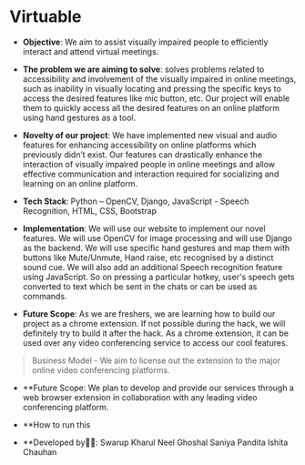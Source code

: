 # Virtuable
* **Objective**: We aim to assist visually impaired people to efficiently
interact and attend virtual meetings.

* **The problem we are aiming to solve**: solves problems related to
accessibility and involvement of the visually impaired in online
meetings, such as inability in visually locating and pressing the
specific keys to access the desired features like mic button, etc. Our
project will enable them to quickly access all the desired features on an
online platform using hand gestures as a tool.

* **Novelty of our project**: We have implemented new visual and audio
features for enhancing accessibility on online platforms which previously
didn’t exist. Our features can drastically enhance the interaction of
visually impaired people in online meetings and allow effective
communication and interaction required for socializing and learning on an
online platform.


* **Tech Stack**: Python – OpenCV, Django,
JavaScript - Speech Recognition,
 HTML, CSS, Bootstrap
 
 
* **Implementation**: We will use our website to implement our novel
features. We will use OpenCV for image processing and will use Django as
the backend. We will use specific hand gestures and map them with buttons
like Mute/Unmute, Hand raise, etc recognised by a distinct sound cue. We
will also add an additional Speech recognition feature using JavaScript.
So on pressing a particular hotkey, user's speech gets converted to text
which be sent in the chats or can be used as commands.
* **Future Scope**: As we are freshers, we are learning how to build our
project as a chrome extension. If not possible during the hack, we will
definitely try to build it after the hack. As a chrome extension, it can
be used over any video conferencing service to access our cool features.
> Business Model - We aim to license out the extension to the major
online video conferencing platforms.

* **Future Scope:
We plan to develop and provide our services through a web browser extension in collaboration with any leading video conferencing platform.

* **How to run this

* **Developed by:office_worker::
Swarup Kharul
Neel Ghoshal
Saniya Pandita
Ishita Chauhan




